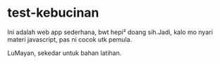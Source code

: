 # test-kebucinan

Ini adalah web app sederhana, bwt hepi² doang sih.Jadi, kalo mo nyari materi javascript, pas ni cocok utk pemula.

LuMayan, sekedar untuk bahan latihan.
